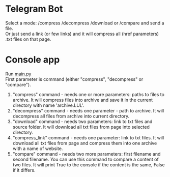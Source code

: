 # Telegram Bot
Select a mode: /compress /decompress /download or /compare and send a file.<br/>
Or just send a link (or few links) and it will compress all (href parameters) .txt files on that page.
<br/>
# Console app
Run [main.py](./lzw-compressor/main.py)<br />
First parameter is command (either "compress", "decompress" or "compare").<br />
1) "compress" command - needs one or more parameters: paths to files to archive. It will compress files into archive and save it in the current directory with name 'archive.LUL'.<br />
2) "decompress" command - needs one parameter - path to archive. It will decompress all files from archive into current directory.<br />
2) "download" command - needs two parameters: link to txt files and source folder. It will download all txt files from page into selected directory.<br />
2) "compress_link" command - needs one parameter: link to txt files. It will download all txt files from page and compress them into one archive with a name of website.<br />
3) "compare" command - needs two more parameters: first filename and second filename. You can use this command to compare a content of two files. It will print True to the console if the content is the same, False if it differs.
